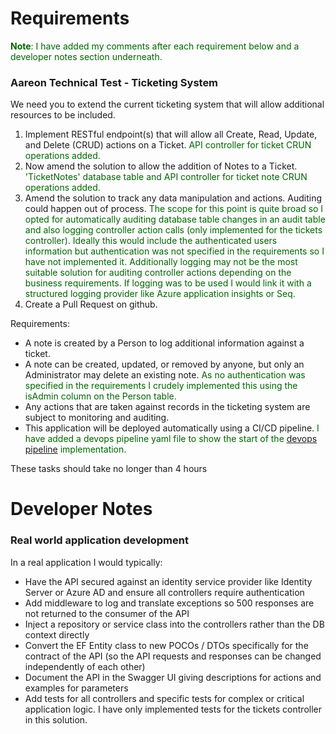 
# Requirements

<span style="color:darkgreen"><b>Note</b>: I have added my comments after each requirement below and a developer notes section underneath.</span>
### Aareon Technical Test - Ticketing System

We need you to extend the current ticketing system that will allow additional resources to be included.

1. Implement RESTful endpoint(s) that will allow all Create, Read, Update, and Delete (CRUD) actions on a Ticket. <span style="color:darkgreen">API controller for ticket CRUN operations added.</span>
2. Now amend the solution to allow the addition of Notes to a Ticket. <span style="color:darkgreen">'TicketNotes' database table and API controller for ticket note CRUN operations added.</span>
3. Amend the solution to track any data manipulation and actions. Auditing could happen out of process. <span style="color:darkgreen">The scope for this point is quite broad so I opted for automatically auditing database table changes in an audit table and also logging controller action calls (only implemented for the tickets controller). Ideally this would include the authenticated users information but authentication was not specified in the requirements so I have not implemented it. Additionally logging may not be the most suitable solution for auditing controller actions depending on the business requirements. If logging was to be used I would link it with a structured logging provider like Azure application insights or Seq.</span>
4. Create a Pull Request on github.

Requirements:
- A note is created by a Person to log additional information against a ticket.
- A note can be created, updated, or removed by anyone, but only an Administrator may delete an existing note. <span style="color:darkgreen">As no authentication was specified in the requirements I crudely implemented this using the isAdmin column on the Person table.</span>
- Any actions that are taken against records in the ticketing system are subject to monitoring and auditing.
- This application will be deployed automatically using a CI/CD pipeline. <span style="color:darkgreen">I have added a devops pipeline yaml file to show the start of the [devops pipeline](../AareonApiTechTest/AareonTechnicalTest/Pipelines/devops-pipeline.yaml) implementation.</span>

These tasks should take no longer than 4 hours


# Developer Notes

### Real world application development

In a real application I would typically:
- Have the API secured against an identity service provider like Identity Server or Azure AD and ensure all controllers require authentication
- Add middleware to log and translate exceptions so 500 responses are not returned to the consumer of the API
- Inject a repository or service class into the controllers rather than the DB context directly
- Convert the EF Entity class to new POCOs / DTOs specifically for the contract of the API (so the API requests and responses can be changed independently of each other)
- Document the API in the Swagger UI giving descriptions for actions and examples for parameters
- Add tests for all controllers and specific tests for complex or critical application logic. I have only implemented tests for the tickets controller in this solution.

